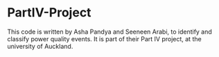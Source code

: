 # PartIV-Project
This code is written by Asha Pandya and Seeneen Arabi, to identify and 
classify power quality events. 
It is part of their Part IV project, at the university of Auckland.
